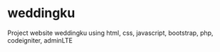 # weddingku
Project website weddingku using html, css, javascript, bootstrap, php, codeigniter, adminLTE

